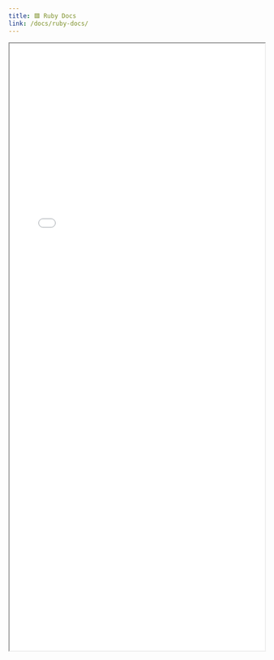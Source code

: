 ```yaml
---
title: 🟥 Ruby Docs
link: /docs/ruby-docs/
---
```


<iframe src="/rdoc/index.html" width="100%" height="1200"></iframe>
